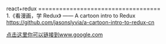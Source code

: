 react+redux
=================================== <br/>
1.《看漫画，学 Redux》 —— A cartoon intro to Redux
https://github.com/jasonslyvia/a-cartoon-intro-to-redux-cn

[点击这里你可以链接到www.google.com](http://www.google.com)<br />
